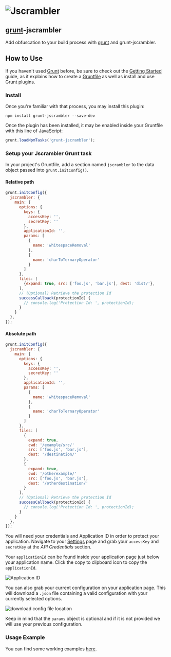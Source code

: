 # ![Jscrambler](https://media.jscrambler.com/images/logo_500px.png)
[grunt](https://github.com/gruntjs/grunt)-jscrambler
--------------------

Add obfuscation to your build process with [grunt](https://github.com/gruntjs/grunt) and grunt-jscrambler.

## How to Use
If you haven't used [Grunt](http://gruntjs.com/) before, be sure to check out the [Getting Started](http://gruntjs.com/getting-started) guide, as it explains how to create a [Gruntfile](http://gruntjs.com/sample-gruntfile) as well as install and use Grunt plugins.

### Install
Once you're familiar with that process, you may install this plugin:

```shell
npm install grunt-jscrambler --save-dev
```

Once the plugin has been installed, it may be enabled inside your Gruntfile with this line of JavaScript:

```js
grunt.loadNpmTasks('grunt-jscrambler');
```

### Setup your Jscrambler Grunt task

In your project's Gruntfile, add a section named `jscrambler` to the data object passed into `grunt.initConfig()`.
#### Relative path
```js
grunt.initConfig({
  jscrambler: {
    main: {
      options: {
        keys: {
          accessKey: '',
          secretKey: ''
        },
        applicationId: '',
        params: [
          {
            name: 'whitespaceRemoval'
          },
          {
            name: 'charToTernaryOperator'
          }
        ]
      },
      files: [
        {expand: true, src: ['foo.js', 'bar.js'], dest: 'dist/'},
      ],
      // (Optional) Retrieve the protection Id
      successCallback(protectionId) {
        // console.log('Protection Id: ', protectionId);
      }
    }
  },
});
```
#### Absolute path
```js
grunt.initConfig({
  jscrambler: {
    main: {
      options: {
        keys: {
          accessKey: '',
          secretKey: ''
        },
        applicationId: '',
        params: [
          {
            name: 'whitespaceRemoval'
          },
          {
            name: 'charToTernaryOperator'
          }
        ]
      },
      files: [
        {
          expand: true,
          cwd: '/example/src/'
          src: ['foo.js', 'bar.js'],
          dest: '/destination/'
        },
        {
          expand: true,
          cwd: '/otherexample/'
          src: ['foo.js', 'bar.js'],
          dest: '/otherdestination/'
        }
      ],
      // (Optional) Retrieve the protection Id
      successCallback(protectionId) {
        // console.log('Protection Id: ', protectionId);
      }
    }
  },
});
```
You will need your credentials and Application ID in order to protect your application.
Navigate to your [Settings](https://app.jscrambler.com/settings) page and grab your `accessKey` and `secretKey` at the _API Credentials_ section.

Your `applicationId` can be found inside your application page just below your application name. Click the copy to clipboard icon to copy the `applicationId`.

![Application ID](https://blog.jscrambler.com/content/images/2018/08/jscrambler-101-first-use-app-id.jpg)

You can also grab your current configuration on your application page. This will download a `.json` file containing a valid configuration with your currently selected options.

![download config file location](https://blog.jscrambler.com/content/images/2018/08/jscrambler-101-first-use-download-json.png)

Keep in mind that the `params` object is optional and if it is not provided we will use your previous configuration.

### Usage Example

You can find some working examples [here](https://github.com/jscrambler/jscrambler/tree/master/packages/grunt-jscrambler/examples).
